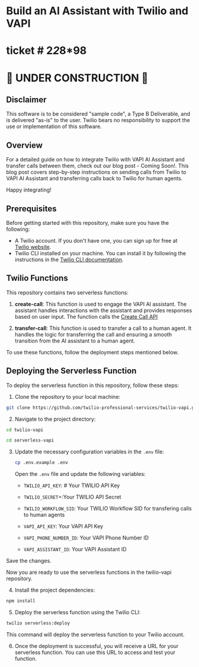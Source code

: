 # Build an AI Assistant with Twilio and VAPI

#  ticket  # 2*2*8*98

# 🚧️ UNDER CONSTRUCTION 🚧️

## Disclaimer

This software is to be considered "sample code", a Type B Deliverable, and is delivered "as-is" to the user. Twilio bears no responsibility to support the use or implementation of this software.

## Overview

For a detailed guide on how to integrate Twilio with VAPI AI Assistant and transfer calls between them, check out our blog post - Coming Soon!. This blog post covers step-by-step instructions on sending calls from Twilio to VAPI AI Assistant and transferring calls back to Twilio for human agents.

Happy integrating!

## Prerequisites

Before getting started with this repository, make sure you have the following:

- A Twilio account. If you don't have one, you can sign up for free at [Twilio website](https://www.twilio.com/try-twilio).
- Twilio CLI installed on your machine. You can install it by following the instructions in the [Twilio CLI documentation](https://www.twilio.com/docs/twilio-cli/quickstart).

## Twilio Functions

This repository contains two serverless functions:

1. **create-call**: This function is used to engage the VAPI AI assistant. The assistant handles interactions with the assistant and provides responses based on user input. The function calls the [Create Call API](https://docs.vapi.ai/api-reference/calls/create-call)

2. **transfer-call**: This function is used to transfer a call to a human agent. It handles the logic for transferring the call and ensuring a smooth transition from the AI assistant to a human agent.

To use these functions, follow the deployment steps mentioned below.

## Deploying the Serverless Function

To deploy the serverless function in this repository, follow these steps:

1. Clone the repository to your local machine:

```bash
git clone https://github.com/twilio-professional-services/twilio-vapi.git
```

2. Navigate to the project directory:

```bash
cd twilio-vapi

cd serverless-vapi
```

3. Update the necessary configuration variables in the `.env` file:

   ```bash
   cp .env.example .env
   ```

   Open the `.env` file and update the following variables:

   - `TWILIO_API_KEY`: # Your TWILIO API Key
   - `TWILIO_SECRET`=:Your TWILIO API Secret

   - `TWILIO_WORKFLOW_SID`: Your TWILIO Workflow SID for transfering calls to human agents

   - `VAPI_API_KEY`: Your VAPI API Key
   - `VAPI_PHONE_NUMBER_ID`: Your VAPI Phone Number ID
   - `VAPI_ASSISTANT_ID`: Your VAPI Assistant ID

Save the changes.

Now you are ready to use the serverless functions in the twilio-vapi repository.

4. Install the project dependencies:

```bash
npm install
```

5. Deploy the serverless function using the Twilio CLI:

```bash
twilio serverless:deploy
```

This command will deploy the serverless function to your Twilio account.

6. Once the deployment is successful, you will receive a URL for your serverless function. You can use this URL to access and test your function.
